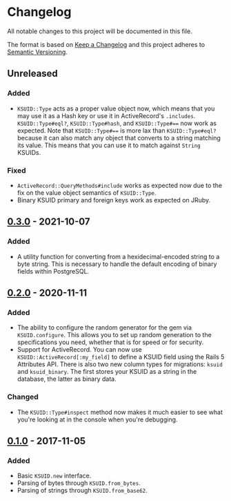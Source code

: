 # Changelog

All notable changes to this project will be documented in this file.

The format is based on [Keep a Changelog](http://keepachangelog.com/en/1.0.0/) and this project adheres to [Semantic Versioning](http://semver.org/spec/v2.0.0.html).

## Unreleased

### Added

- `KSUID::Type` acts as a proper value object now, which means that you may use it as a Hash key or use it in ActiveRecord's `.includes`. `KSUID::Type#eql?`, `KSUID::Type#hash`, and `KSUID::Type#==` now work as expected. Note that `KSUID::Type#==` is more lax than `KSUID::Type#eql?` because it can also match any object that converts to a string matching its value. This means that you can use it to match against `String` KSUIDs.

### Fixed

- `ActiveRecord::QueryMethods#include` works as expected now due to the fix on the value object semantics of `KSUID::Type`.
- Binary KSUID primary and foreign keys work as expected on JRuby.

## [0.3.0](https://github.com/michaelherold/ksuid/compare/v0.2.0...v0.3.0) - 2021-10-07

### Added

- A utility function for converting from a hexidecimal-encoded string to a byte string. This is necessary to handle the default encoding of binary fields within PostgreSQL.

## [0.2.0](https://github.com/michaelherold/ksuid/compare/v0.1.0...v0.2.0) - 2020-11-11

### Added

- The ability to configure the random generator for the gem via `KSUID.configure`. This allows you to set up random generation to the specifications you need, whether that is for speed or for security.
- Support for ActiveRecord. You can now use `KSUID::ActiveRecord[:my_field]` to define a KSUID field using the Rails 5 Attributes API. There is also two new column types for migrations: `ksuid` and `ksuid_binary`. The first stores your KSUID as a string in the database, the latter as binary data.

### Changed

- The `KSUID::Type#inspect` method now makes it much easier to see what you're looking at in the console when you're debugging.

## [0.1.0](https://github.com/michaelherold/ksuid/tree/v0.1.0) - 2017-11-05

### Added

- Basic `KSUID.new` interface.
- Parsing of bytes through `KSUID.from_bytes`.
- Parsing of strings through `KSUID.from_base62`.
